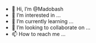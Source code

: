 - 👋 Hi, I’m @Madobash
- 👀 I’m interested in ...
- 🌱 I’m currently learning ...
- 💞️ I’m looking to collaborate on ...
- 📫 How to reach me ...

<!---
Madobash/Madobash is a ✨ special ✨ repository because its `README.md` (this file) appears on your GitHub profile.
You can click the Preview link to take a look at your changes.
--->
